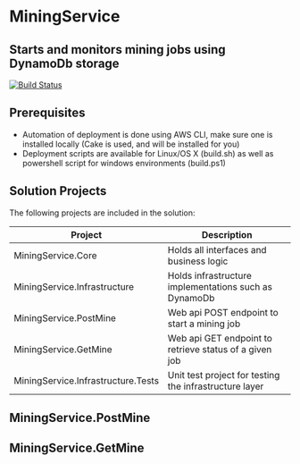 # MiningService
## Starts and monitors mining jobs using DynamoDb storage

[![Build Status](https://travis-ci.org/joemccann/dillinger.svg?branch=master)](https://travis-ci.org/joemccann/dillinger)

## Prerequisites

* Automation of deployment is done using AWS CLI, make sure one is installed locally (Cake is used, and will be installed for you)
* Deployment scripts are available for Linux/OS X (build.sh) as well as powershell script for windows environments (build.ps1)

## Solution Projects

The following projects are included in the solution:

| Project | Description |
| ------ | ------ |
| MiningService.Core | Holds all interfaces and business logic |
| MiningService.Infrastructure | Holds infrastructure implementations such as DynamoDb |
| MiningService.PostMine | Web api POST endpoint to start a mining job |
| MiningService.GetMine | Web api GET endpoint to retrieve status of a given job |
| MiningService.Infrastructure.Tests | Unit test project for testing the infrastructure layer |

## MiningService.PostMine

## MiningService.GetMine


